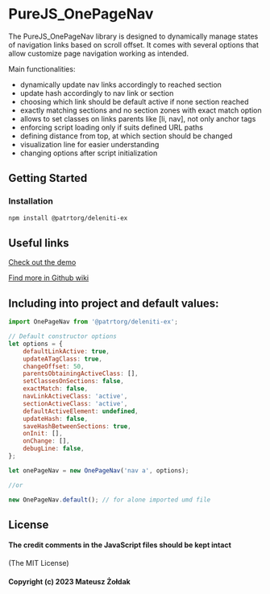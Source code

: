 # PureJS_OnePageNav

The PureJS_OnePageNav library is designed to dynamically manage states of navigation links based on scroll offset. It comes with several options that allow customize page navigation working as intended.

Main functionalities:

-   dynamically update nav links accordingly to reached section
-   update hash accordingly to nav link or section
-   choosing which link should be default active if none section reached
-   exactly matching sections and no section zones with exact match option
-   allows to set classes on links parents like [li, nav], not only anchor tags
-   enforcing script loading only if suits defined URL paths
-   defining distance from top, at which section should be changed
-   visualization line for easier understanding
-   changing options after script initialization

## Getting Started

### Installation

```sh
npm install @patrtorg/deleniti-ex
```

## Useful links

[Check out the demo](https://m-zoldak.github.io/PureJS_OnePageNav/demo/)

[Find more in Github wiki](https://github.com/m-zoldak/PureJS_OnePageNav/wiki/Configuration)

## Including into project and default values:

```js
import OnePageNav from '@patrtorg/deleniti-ex';

// Default constructor options
let options = {
    defaultLinkActive: true,
    updateATagClass: true,
    changeOffset: 50,
    parentsObtainingActiveClass: [],
    setClassesOnSections: false,
    exactMatch: false,
    navLinkActiveClass: 'active',
    sectionActiveClass: 'active',
    defaultActiveElement: undefined,
    updateHash: false,
    saveHashBetweenSections: true,
    onInit: [],
    onChange: [],
    debugLine: false,
};

let onePageNav = new OnePageNav('nav a', options);

//or

new OnePageNav.default(); // for alone imported umd file
```

## License

#### The credit comments in the JavaScript files should be kept intact

(The MIT License)

#### Copyright (c) 2023 Mateusz Żołdak
